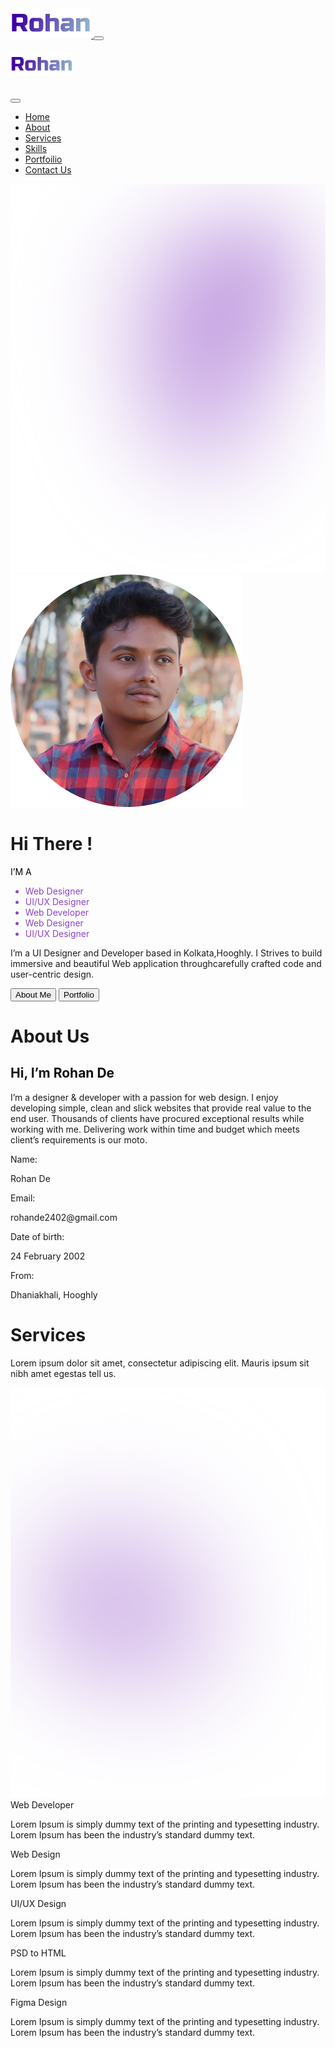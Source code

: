 <!doctype html>
<html lang="en">

<head>
  <meta charset="utf-8">
  <meta name="viewport" content="width=device-width, initial-scale=1">
  <title>Rohan Portfolio</title>
  <link href="https://cdn.jsdelivr.net/npm/bootstrap@5.3.3/dist/css/bootstrap.min.css" rel="stylesheet"
    integrity="sha384-QWTKZyjpPEjISv5WaRU9OFeRpok6YctnYmDr5pNlyT2bRjXh0JMhjY6hW+ALEwIH" crossorigin="anonymous">
  <link rel="preconnect" href="https://fonts.googleapis.com">
  <link rel="preconnect" href="https://fonts.gstatic.com" crossorigin>
  <link
    href="https://fonts.googleapis.com/css2?family=Poppins:ital,wght@0,100;0,200;0,300;0,400;0,500;0,600;0,700;0,800;0,900;1,100;1,200;1,300;1,400;1,500;1,600;1,700;1,800;1,900&display=swap"
    rel="stylesheet">
  <link rel="preconnect" href="https://fonts.googleapis.com">
  <link rel="preconnect" href="https://fonts.gstatic.com" crossorigin>
  <link
    href="https://fonts.googleapis.com/css2?family=Inter:wght@100..900&family=Poppins:ital,wght@0,100;0,200;0,300;0,400;0,500;0,600;0,700;0,800;0,900;1,100;1,200;1,300;1,400;1,500;1,600;1,700;1,800;1,900&display=swap"
    rel="stylesheet">
  <link rel="stylesheet" href="css/style.css">
  <link rel="stylesheet" href="css/responsive.css">
</head>

<body>
  <nav class="navbar navbar-expand-lg ">
    <div class="container">
      <a class="navbar-brand text-dark" href="#">
        <img src="images/logo.svg" alt="Bootstrap" width="129" height="">
      </a>
      <button class="navbar-toggler shadow-none border-0" type="button" data-bs-toggle="offcanvas"
        data-bs-target="#offcanvasNavbar" aria-controls="offcanvasNavbar" aria-label="Toggle navigation">
        <span class="navbar-toggler-icon"></span>
      </button>
      <div class="sidebar offcanvas offcanvas-start" tabindex="-1" id="offcanvasNavbar"
        aria-labelledby="offcanvasNavbarLabel">
        <div class="offcanvas-header">
          <h5 class="offcanvas-title" id="offcanvasNavbarLabel">
            <img src="images/logo.svg" alt="Bootstrap" width="100" height="">
          </h5>
          <button type="button" class="btn-close btn-close-black border-0 shadow-none" data-bs-dismiss="offcanvas"
            aria-label="Close"></button>
        </div>
        <div class="offcanvas-body">
          <ul class="navbar-nav justify-content-end flex-grow-1 pe-3">
            <li class="nav-item">
              <a class="nav-link active text-dark" aria-current="page" href="#">Home</a>
            </li>
            <li class="nav-item text-dark">
              <a class="nav-link text-secondary" href="#">About</a>
            </li>
            <li class="nav-item">
              <a class="nav-link text-secondary" href="#">Services</a>
            </li>
            <li class="nav-item">
              <a class="nav-link text-secondary" href="#">Skills</a>
            </li>
            <li class="nav-item">
              <a class="nav-link text-secondary" href="#">Portfoilio</a>
            </li>
            <li class="nav-item">
              <a class="nav-link text-secondary" href="#">Contact Us</a>
            </li>
            <!-- <li class="nav-item dropdown">
              <a class="nav-link dropdown-toggle" href="#" role="button" data-bs-toggle="dropdown"
                aria-expanded="false">
                Dropdown
              </a>
              <ul class="dropdown-menu">
                <li><a class="dropdown-item" href="#">Action</a></li>
                <li><a class="dropdown-item" href="#">Another action</a></li>
                <li>
                  <hr class="dropdown-divider">
                </li>
                <li><a class="dropdown-item" href="#">Something else here</a></li>
              </ul>
            </li> -->
          </ul>
          <!-- <form class="d-flex mt-3" role="search">
            <input class="form-control me-2" type="search" placeholder="Search" aria-label="Search">
            <button class="btn btn-outline-success" type="submit">Search</button>
          </form> -->
        </div>
      </div>
    </div>
  </nav>
  <div class="background-vectors">
    <img id="vector-1" src="images/background-vector.svg" alt="">
  </div>
  <!--hero-->
  <div class="container text-center hero">
    <div class="row align-items-start hero-row">
      <div class="col-6 hero-first-col">
        <div class="box">
          <div class="my-image">
            <img src="images/Mask group.png" alt="my-img">
          </div>
        </div>
      </div>
      <div class="col hero-second-col">
        <h1>Hi There !</h1>
        <div class="scrolling-words-container">
          <span class="title" style="color: #000000">I’M A </span>
          <div class="scrolling-words-box">
            <ul>
              <li style="color: #8B44C4">Web Designer</li>
              <li style="color: #8B44C4">UI/UX Designer</li>
              <li style="color: #8B44C4">Web Developer</li>
              <li style="color: #8B44C4">Web Designer</li>
              <li style="color: #8B44C4">UI/UX Designer</li>
            </ul>
          </div>
        </div>
        <p class="subtitle">I’m a UI Designer and Developer based in Kolkata,Hooghly. I Strives to build immersive and
          beautiful Web application throughcarefully crafted code and user-centric design.</p>
        <div class="d-grid gap-2 d-md-block button-flex">
          <button class="btn btn-primary hero-buttons about-btn" type="button">About Me</button>
          <button class="btn btn-primary hero-buttons portfolio-btn" type="button">Portfolio</button>
        </div>
      </div>
    </div>
  </div>
  <!-- /hero-->

  <!--About Us-->
  <div class="about-us">
    <!-- <div class="background-vectors">
      <img id="vector-2" src="images/background-vector2.svg" alt="">
    </div> -->
    <div class="container">
      <h1 class="main-title">About Us</h1>
      <h2 class="sub-heading">Hi, I’m <span class="rr" style="color: #101010">Rohan De</span></h2>
      <p class="subtitle">I’m a designer & developer with a passion for web design. I enjoy developing
        simple, clean and slick websites that provide real value to the end user.
        Thousands of clients have procured exceptional results while working with me.
        Delivering work within time and budget which meets client’s requirements is our
        moto.</p>
      <div class="text-first">
        <div class="row align-items-start detail-container">
          <div class="col my-detail">
            <span>Name:</span>
            <p>Rohan De</p>
          </div>
          <div class="col my-detail">
            <span>Email:</span>
            <p>rohande2402@gmail.com</p>
          </div>
          <div class="col my-detail">
            <span>Date of birth:</span>
            <p>24 February 2002</p>
          </div>
          <div class="col my-detail">
            <span>From:</span>
            <p>Dhaniakhali, Hooghly</p>
          </div>
        </div>
      </div>
    </div>
  </div>
  <!-- /About US-->

  <!--services-->
  <div class="services">
    <div class="container">
      <h1 class="main-title">Services</h1>
      <p class="subtitle">Lorem ipsum dolor sit amet, consectetur adipiscing elit. Mauris
        ipsum sit nibh amet egestas tell us.</p>
      <div class="vector-3">
        <img id="vector-3" src="images/background-vector2.svg" alt="">
      </div>
      <div class="row align-items-start detail-container service">
        <div class="col my-services">
          <span>Web Developer</span>
          <p>Lorem Ipsum is simply dummy text of the
            printing and typesetting industry. Lorem
            Ipsum has been the industry’s standard
            dummy text.</p>
        </div>
        <div class="col my-services">
          <span>Web Design</span>
          <p>Lorem Ipsum is simply dummy text of the
            printing and typesetting industry. Lorem
            Ipsum has been the industry’s standard
            dummy text.</p>
        </div>
        <div class="col my-services">
          <span>UI/UX Design</span>
          <p>Lorem Ipsum is simply dummy text of the
            printing and typesetting industry. Lorem
            Ipsum has been the industry’s standard
            dummy text.</p>
        </div>
        <div class="col my-services">
          <span>PSD to HTML</span>
          <p>Lorem Ipsum is simply dummy text of the
            printing and typesetting industry. Lorem
            Ipsum has been the industry’s standard
            dummy text.</p>
        </div>
        <div class="col my-services">
          <span>Figma Design</span>
          <p>Lorem Ipsum is simply dummy text of the
            printing and typesetting industry. Lorem
            Ipsum has been the industry’s standard
            dummy text.</p>
        </div>
      </div>
    </div>
  </div>
  <!--/ services-->

  <script src="js/script.js"></script>
  <script src="https://ajax.googleapis.com/ajax/libs/jquery/3.7.1/jquery.min.js"></script>
  <script src="https://cdn.jsdelivr.net/npm/bootstrap@5.3.3/dist/js/bootstrap.bundle.min.js"
    integrity="sha384-YvpcrYf0tY3lHB60NNkmXc5s9fDVZLESaAA55NDzOxhy9GkcIdslK1eN7N6jIeHz"
    crossorigin="anonymous"></script>
</body>

</html>
